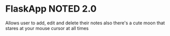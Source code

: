 # FlaskApp NOTED 2.0 

Allows user to add, edit and delete their notes also there's a cute moon that stares at your mouse cursor at all times
